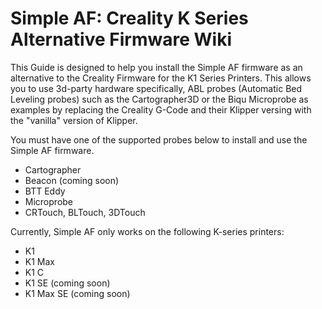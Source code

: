 # Simple AF: Creality K Series Alternative Firmware Wiki

This Guide is designed to help you install the Simple AF firmware as an alternative to the Creality Firmware for the K1 Series Printers.
This allows you to use 3d-party hardware specifically, ABL probes (Automatic Bed Leveling probes) such as the Cartographer3D or the Biqu Microprobe as examples by replacing the Creality G-Code and their Klipper versing with the "vanilla" version of Klipper.

You must have one of the supported probes below to install and use the Simple AF firmware.
<uL>
  <li>Cartographer</li>
  <li>Beacon (coming soon)</li>
  <li>BTT Eddy</li>
  <li>Microprobe</li>
  <li>CRTouch, BLTouch, 3DTouch</li>
</uL>

Currently, Simple AF only works on the following K-series printers:
<ul>
  <li>K1</li>
  <li>K1 Max</li>
  <li>K1 C</li>
  <li>K1 SE (coming soon)</li>
  <li>K1 Max SE (coming soon)</li>
</ul>

